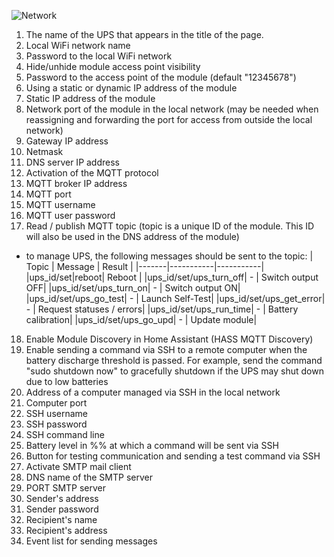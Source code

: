 ![Network](https://user-images.githubusercontent.com/36089626/235139504-e50451c5-2733-4568-b86f-20367b3215a6.png)

1. The name of the UPS that appears in the title of the page.
2. Local WiFi network name
3. Password to the local WiFi network
4. Hide/unhide module access point visibility
5. Password to the access point of the module (default "12345678")
6. Using a static or dynamic IP address of the module
7. Static IP address of the module
8. Network port of the module in the local network (may be needed when reassigning and forwarding the port for access from outside the local network)
9. Gateway IP address
10. Netmask
11. DNS server IP address
12. Activation of the MQTT protocol
13. MQTT broker IP address
14. MQTT port
15. MQTT username
16. MQTT user password
17. Read / publish MQTT topic (topic is a unique ID of the module. This ID will also be used in the DNS address of the module)
   - to manage UPS, the following messages should be sent to the topic:
     | Topic | Message | Result |
     |-------|-----------|-----------|
     |ups_id/set|reboot| Reboot |
     |ups_id/set/ups_turn_off| - | Switch output OFF|
     |ups_id/set/ups_turn_on| - | Switch output ON|
     |ups_id/set/ups_go_test| - | Launch Self-Test|
     |ups_id/set/ups_get_error| - | Request statuses / errors|
     |ups_id/set/ups_run_time| - | Battery calibration|
     |ups_id/set/ups_go_upd| - | Update module|
18. Enable Module Discovery in Home Assistant (HASS MQTT Discovery)
19. Enable sending a command via SSH to a remote computer when the battery discharge threshold is passed. For example, send the command "sudo shutdown now" to gracefully shutdown if the UPS may shut down due to low batteries
20. Address of a computer managed via SSH in the local network
21. Computer port
22. SSH username
23. SSH password
24. SSH command line
25. Battery level in %% at which a command will be sent via SSH
26. Button for testing communication and sending a test command via SSH
27. Activate SMTP mail client
28. DNS name of the SMTP server
29. PORT SMTP server
30. Sender's address
31. Sender password
32. Recipient's name
33. Recipient's address
34. Event list for sending messages
